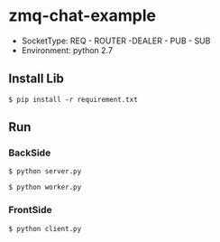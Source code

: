 # zmq-chat-example
* SocketType:  REQ - ROUTER -DEALER -  PUB - SUB
* Environment: python 2.7
## Install Lib
```
$ pip install -r requirement.txt 
```
## Run
### BackSide
```
$ python server.py
```
```
$ python worker.py
```
### FrontSide
```
$ python client.py
```
